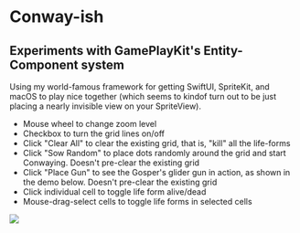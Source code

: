 #  Conway-ish
## Experiments with GamePlayKit's Entity-Component system

Using my world-famous framework for getting SwiftUI, SpriteKit, and macOS to
play nice together (which seems to kindof turn out to be just placing a nearly
invisible view on your SpriteView).

- Mouse wheel to change zoom level
- Checkbox to turn the grid lines on/off
- Click "Clear All" to clear the existing grid, that is, "kill" all the life-forms
- Click "Sow Random" to place dots randomly around the grid and start Conwaying. Doesn't pre-clear
the existing grid
- Click "Place Gun" to see the Gosper's glider gun in action, as shown in the demo below. Doesn't pre-clear the
existing grid
- Click individual cell to toggle life form alive/dead
- Mouse-drag-select cells to toggle life forms in selected cells 

![](https://github.com/SaganRitual/Conway/blob/main/Demo.gif)
